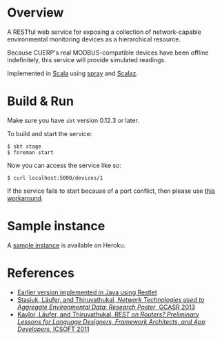 # Overview

A RESTful web service for exposing a collection of network-capable
environmental monitoring devices as a hierarchical resource.

Because CUERP's real MODBUS-compatible devices have been offline
indefinitely, this service will provide simulated readings.

Implemented in [Scala](http://scala-lang.org) using
[spray](http://spray.io) and [Scalaz](https://github.com/scalaz/scalaz).

# Build & Run

Make sure you have `sbt` version 0.12.3 or later.

To build and start the service:

    $ sbt stage
    $ foreman start

Now you can access the service like so:

    $ curl localhost:5000/devices/1

If the service fails to start because of a port conflict,
then please use [this workaround](http://laufer.tumblr.com/post/80793055563).

# Sample instance

A [sample instance](http://luc-sensorproxy-spray.herokuapp.com/devices/1) is available on Heroku.

# References

- [Earlier version implemented in Java using Restlet](http://webpages.cs.luc.edu/~laufer/cuerp)
- [Stasiuk, Läufer, and Thiruvathukal, *Network Technologies used to Aggregate Environmental Data: Research Poster*, GCASR 2013](http://ecommons.luc.edu/cs_facpubs/65/)
- [Kaylor, Läufer, and Thiruvathukal, *REST on Routers? Preliminary Lessons for Language Designers, Framework Architects, and App Developers*, ICSOFT 2011](http://ecommons.luc.edu/cs_facpubs/35/)
